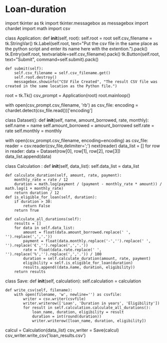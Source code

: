 # Loan-duration
import tkinter as tk
import tkinter.messagebox as messagebox
import chardet
import math 
import csv

class Application:
    def __init__(self, root):
        self.root = root
        self.csv_filename = tk.StringVar() 
        tk.Label(self.root, text="Put the csv file in the same place as the python script and enter its name here with the extention.").pack()
        tk.Entry(self.root, textvariable=self.csv_filename).pack()
        tk.Button(self.root, text="Submit", command=self.submit).pack()

    def submit(self):
        self.csv_filename = self.csv_filename.get()
        self.root.destroy()
        messagebox.showinfo("CSV File Created", "The result CSV file was created in the same location as the Python file.")

root = tk.Tk()
csv_prompt = Application(root)
root.mainloop()



with open(csv_prompt.csv_filename, 'rb') as csv_file:
  encoding = chardet.detect(csv_file.read())['encoding']


class Dataset():
  def __init__(self, name, amount_borrowed, rate, monthly):
    self.name = name
    self.amount_borrowed = amount_borrowed
    self.rate = rate
    self.monthly = monthly

with open(csv_prompt.csv_filename, encoding=encoding) as csv_file:
  reader = csv.reader(csv_file,delimiter=';')
  next(reader)
  data_list = []
  for row in reader:
    data = Dataset(row[0], row[1], row[2], row[3])
    data_list.append(data)
 
  
class Calculation : 
    def __init__(self, data_list):
      self.data_list = data_list
      
    
    def calculate_duration(self, amount, rate, payment):
        monthly_rate = rate / 12
        duration = math.log(payment / (payment - monthly_rate * amount)) / math.log(1 + monthly_rate)
        return duration / 12
    def is_eligible_for_loan(self, duration):
        if duration > 30:
            return False
        return True
    
    def calculate_all_durations(self):
        results = []
        for data in self.data_list:
            amount = float(data.amount_borrowed.replace(' ', '').replace(',','.'))
            payment = float(data.monthly.replace('-','').replace(' ', '').replace('€','').replace(',','.'))
            rate = float(data.rate.replace(' ', '').replace('%','').replace(',','.')) / 100
            duration = self.calculate_duration(amount, rate, payment)
            eligibility = self.is_eligible_for_loan(duration)
            results.append((data.name, duration, eligibility))
        return results


class Save:
    def __init__(self, calculation):
        self.calculation = calculation
        
    def write_csv(self, filename):
        with open(filename, 'w', newline='') as csvfile:
            writer = csv.writer(csvfile)
            writer.writerow(['Loan', 'Duration in years', 'Eligibility'])
            for result in self.calculation.calculate_all_durations():
                loan_name, duration, eligibility = result
                duration = int(round(duration))
                writer.writerow([loan_name, duration, eligibility])
                

calcul = Calculation(data_list)
csv_writer = Save(calcul)
csv_writer.write_csv('loan_results.csv')

